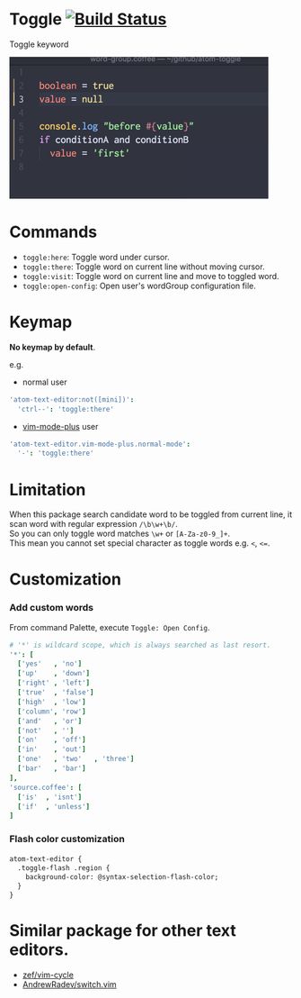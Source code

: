 # Toggle [![Build Status](https://travis-ci.org/t9md/atom-toggle.svg?branch=master)](https://travis-ci.org/t9md/atom-toggle)

Toggle keyword

![gif](https://raw.githubusercontent.com/t9md/t9md/1b7e5e194459078e30a85443b283561a4ff8edbe/img/atom-toggle.gif)

# Commands

* `toggle:here`: Toggle word under cursor.
* `toggle:there`: Toggle word on current line without moving cursor.
* `toggle:visit`: Toggle word on current line and move to toggled word.
* `toggle:open-config`: Open user's wordGroup configuration file.

# Keymap

**No keymap by default**.

e.g.

* normal user

```coffeescript
'atom-text-editor:not([mini])':
  'ctrl--': 'toggle:there'
```

* [vim-mode-plus](https://atom.io/packages/vim-mode-plus) user

```coffeescript
'atom-text-editor.vim-mode-plus.normal-mode':
  '-': 'toggle:there'
```

# Limitation

When this package search candidate word to be toggled from current line, it scan word with regular expression `/\b\w+\b/`.  
So you can only toggle word matches `\w+` or `[A-Za-z0-9_]+`.  
This mean you cannot set special character as toggle words e.g. `<`, `<=`.

# Customization

### Add custom words

From command Palette, execute `Toggle: Open Config`.

```coffeescript
# '*' is wildcard scope, which is always searched as last resort.
'*': [
  ['yes'   , 'no']
  ['up'    , 'down']
  ['right' , 'left']
  ['true'  , 'false']
  ['high'  , 'low']
  ['column', 'row']
  ['and'   , 'or']
  ['not'   , '']
  ['on'    , 'off']
  ['in'    , 'out']
  ['one'   , 'two'   , 'three']
  ['bar'   , 'bar']
],
'source.coffee': [
  ['is'  , 'isnt']
  ['if'  , 'unless']
]
```

### Flash color customization

```less
atom-text-editor {
  .toggle-flash .region {
    background-color: @syntax-selection-flash-color;
  }
}
```

# Similar package for other text editors.

* [zef/vim-cycle](https://github.com/zef/vim-cycle)
* [AndrewRadev/switch.vim](https://github.com/AndrewRadev/switch.vim)
